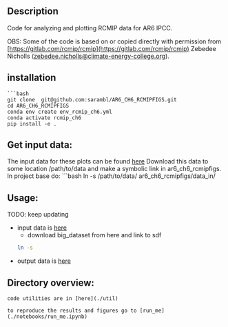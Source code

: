 
## Description
Code for analyzing and plotting RCMIP data for AR6 IPCC. 

OBS: Some of the code is based on or copied directly with permission from [https://gitlab.com/rcmip/rcmip](https://gitlab.com/rcmip/rcmip) 
 Zebedee Nicholls ([zebedee.nicholls@climate-energy-college.org](zebedee.nicholls@climate-energy-college.org)). 

## installation
    ```bash
    git clone  git@github.com:sarambl/AR6_CH6_RCMIPFIGS.git
    cd AR6_CH6_RCMIPFIGS
    conda env create env_rcmip_ch6.yml
    conda activate rcmip_ch6
    pip install -e .  

## Get input data:
The input data for these plots can be found [here](https://gitlab.com/rcmip/rcmip/-/tree/master/data/)
Download this data to some location /path/to/data and make a symbolic link in ar6_ch6_rcmipfigs.
In project base do: 
    ```bash
    ln -s /path/to/data/ ar6_ch6_rcmipfigs/data_in/


## Usage:  
TODO: keep updating 
   - input data is [here](./data_in) 
        - download big_dataset from here and link to sdf 
        ```bash
      ln -s 
   - output data is [here](./data_out)
   
## Directory overview: 
    code utilities are in [here](./util)
    
    to reproduce the results and figures go to [run_me](./notebooks/run_me.ipynb)

